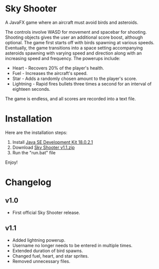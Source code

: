 # Sky Shooter
A JavaFX game where an aircraft must avoid birds and asteroids.

The controls involve WASD for movement and spacebar for shooting. Shooting objects gives the user an additional score boost, although optional. The game first starts off with birds spawning at various speeds. Eventually, the game transitions into a space setting accompanying asteroids spawning with varying speed and direction along with an increasing speed and frequency. The powerups include:

- Heart - Recovers 20% of the player's health.
- Fuel - Increases the aircraft's speed.
- Star - Adds a randomly chosen amount to the player's score.
- Lightning - Rapid fires bullets three times a second for an interval of eighteen seconds.

The game is endless, and all scores are recorded into a text file.

# Installation
Here are the installation steps:
1. Install [Java SE Development Kit 18.0.2.1](https://www.oracle.com/java/technologies/downloads/#jdk18-windows)
2. Download [Sky Shooter v1.1.zip](https://github.com/PranithVP/Sky-Shooter/tree/main/downloads)
3. Run the "run.bat" file

Enjoy!

# Changelog

## v1.0

* First official Sky Shooter release.

## v1.1

* Added lightning powerup.
* Username no longer needs to be entered in multiple times.
* Extended duration of bird spawns.
* Changed fuel, heart, and star sprites.
* Removed unnecessary files.
